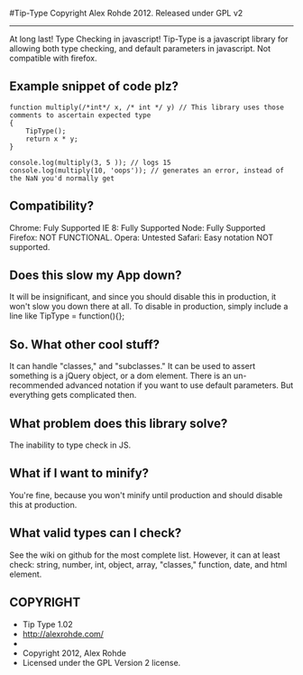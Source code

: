 #Tip-Type
Copyright Alex Rohde 2012. Released under GPL v2
* * *
At long last! Type Checking in javascript! Tip-Type is a javascript library for allowing both type checking, and default parameters in javascript. Not compatible with firefox.


Example snippet of code plz?
----------------------------------------------------------------
    function multiply(/*int*/ x, /* int */ y) // This library uses those comments to ascertain expected type
	{
    	TipType();
    	return x * y;
    }

    console.log(multiply(3, 5 )); // logs 15
    console.log(multiply(10, 'oops')); // generates an error, instead of the NaN you'd normally get


Compatibility? 
----------------------------------------------------------------
Chrome: Fuly Supported
IE 8: Fully Supported 
Node: Fully Supported
Firefox: NOT FUNCTIONAL. 
Opera: Untested
Safari: Easy notation NOT supported. 


Does this slow my App down? 
----------------------------------------------------------------
It will be insignificant, and since you should disable this in production, it won't 
slow you down there at all. To disable in production, simply include a line like
TipType = function(){};


So. What other cool stuff?
----------------------------------------------------------------
It can handle "classes," and "subclasses." 
It can be used to assert something is a jQuery object, or a dom element.
There is an un-recommended advanced notation if you want to use default parameters. But everything gets complicated then.


What problem does this library solve?
----------------------------------------------------------------
The inability to type check in JS. 


What if I want to minify?
----------------------------------------------------------------
You're fine, because you won't minify until production and should disable
this at production.


What valid types can I check? 
----------------------------------------------------------------
See the wiki on github for the most complete list. However, it can at least check: string, number, int, object, array, "classes,"
function, date, and html element. 


COPYRIGHT
----------------------------------------------------------------
 * Tip Type 1.02
 * http://alexrohde.com/
 *
 * Copyright 2012, Alex Rohde
 * Licensed under the GPL Version 2 license.
 